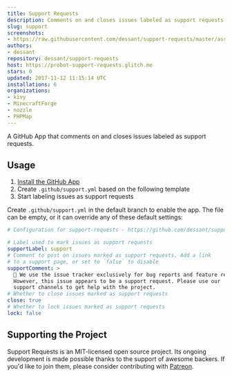 ```yaml
---
title: Support Requests
description: Comments on and closes issues labeled as support requests.
slug: support
screenshots:
- https://raw.githubusercontent.com/dessant/support-requests/master/assets/screenshot.png
authors:
- dessant
repository: dessant/support-requests
host: https://probot-support-requests.glitch.me
stars: 0
updated: 2017-11-12 11:15:14 UTC
installations: 6
organizations:
- kivy
- MinecraftForge
- nozzle
- PHPMap
---
```


A GitHub App that comments on and closes issues labeled as support requests.

## Usage

1. [Install the GitHub App](https://github.com/apps/support)
2. Create `.github/support.yml` based on the following template
3. Start labeling issues as support requests

Create `.github/support.yml` in the default branch to enable the app.
The file can be empty, or it can override any of these default settings:

```yml
# Configuration for support-requests - https://github.com/dessant/support-requests

# Label used to mark issues as support requests
supportLabel: support
# Comment to post on issues marked as support requests. Add a link
# to a support page, or set to `false` to disable
supportComment: >
  👋 We use the issue tracker exclusively for bug reports and feature requests.
  However, this issue appears to be a support request. Please use our
  support channels to get help with the project.
# Whether to close issues marked as support requests
close: true
# Whether to lock issues marked as support requests
lock: false
```

## Supporting the Project

Support Requests is an MIT-licensed open source project. Its ongoing
development is made possible thanks to the support of awesome backers.
If you'd like to join them, please consider contributing with
[Patreon](https://www.patreon.com/dessant).
